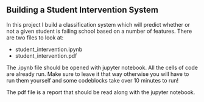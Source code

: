 ## Building a Student Intervention System

In this project I build a classification system which will predict whether or not a given student is failing school based on a number of features.  There are two files to look at:

+ student_intervention.ipynb
+ student_intervention.pdf

The .ipynb file should be opened with jupyter notebook.  All the cells of code are already run. Make sure to leave it that way otherwise you will have to run them yourself and some codeblocks take over 10 minutes to run!

The pdf file is a report that should be read along with the jupyter notebook.


